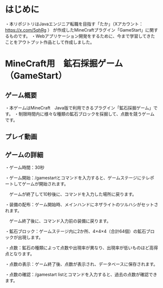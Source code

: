 # はじめに
・本リポジトリはJavaエンジニア転職を目指す「たか」（Xアカウント：https://x.com/5qhRg ） が作成したMineCraftプラグイン「GameStart」に関するものです。
・Webアプリケーション開発をするために、今まで学習してきたことをアウトプット作品として作成しました。

# MineCraft用　鉱石採掘ゲーム（GameStart）
## ゲーム概要
・本ゲームはMineCraft　Java版で利用できるプラグイン「鉱石採掘ゲーム」です。
・制限時間内に様々な種類の鉱石ブロックを採掘して、点数を競うゲームです。

## プレイ動画

## ゲームの詳細
・ゲーム時間：30秒

・ゲーム開始：/gamestartとコマンドを入力すると、ゲームステージにテレポートしてゲームが開始されます。

　ゲームが終了して10秒後に、コマンドを入力した場所に戻ります。

・装備の配布：ゲーム開始時、メインハンドにネザライトのツルハシがセットされます。

　ゲーム終了後に、コマンド入力前の装備に戻ります。

・鉱石ブロック：ゲームステージ内に2か所、4×4×4（合計64個）の鉱石ブロックが出現します。

・点数：鉱石の種類によって点数や出現率が異なり、出現率が低いものほど高得点となります。

・点数の表示：ゲーム終了後、点数が表示され、データベースに保存されます。

・点数の確認：/gamestart listとコマンドを入力すると、過去の点数が確認できます。
